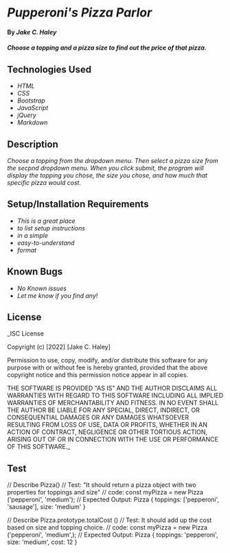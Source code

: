 # _Pupperoni's Pizza Parlor_

#### By _**Jake C. Haley**_

#### _Choose a topping and a pizza size to find out the price of that pizza._

## Technologies Used

* _HTML_
* _CSS_
* _Bootstrap_
* _JavaScript_
* _jQuery_
* _Markdown_

## Description

_Choose a topping from the dropdown menu. Then select a pizza size from the secpnd dropdown menu. When you click submit, the program will display the topping you chose, the size you chose, and how much that specific pizza would cost._

## Setup/Installation Requirements

* _This is a great place_
* _to list setup instructions_
* _in a simple_
* _easy-to-understand_
* _format_


## Known Bugs

* _No Known issues_
* _Let me know if you find any!_

## License

_ISC License

Copyright (c) [2022] [Jake C. Haley]

Permission to use, copy, modify, and/or distribute this software for any
purpose with or without fee is hereby granted, provided that the above
copyright notice and this permission notice appear in all copies.

THE SOFTWARE IS PROVIDED "AS IS" AND THE AUTHOR DISCLAIMS ALL WARRANTIES WITH
REGARD TO THIS SOFTWARE INCLUDING ALL IMPLIED WARRANTIES OF MERCHANTABILITY
AND FITNESS. IN NO EVENT SHALL THE AUTHOR BE LIABLE FOR ANY SPECIAL, DIRECT,
INDIRECT, OR CONSEQUENTIAL DAMAGES OR ANY DAMAGES WHATSOEVER RESULTING FROM
LOSS OF USE, DATA OR PROFITS, WHETHER IN AN ACTION OF CONTRACT, NEGLIGENCE OR
OTHER TORTIOUS ACTION, ARISING OUT OF OR IN CONNECTION WITH THE USE OR
PERFORMANCE OF THIS SOFTWARE._

## Test

// Describe Pizza()
// Test: "It should return a pizza object with two properties for toppings and size"
// code: const myPizza = new Pizza ('pepperoni', 'medium');
// Expected Output: Pizza { toppings: ['pepperoni', 'sausage'], size: 'medium' }

// Describe Pizza.prototype.totalCost ()
// Test: It should add up the cost based on size and topping choice.
// code: const myPizza = new Pizza ('pepperoni', 'medium',);
// Expected Output: Pizza { toppings: 'pepperoni', size: 'medium', cost: 12 }